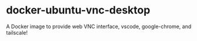 # docker-ubuntu-vnc-desktop
A Docker image to provide web VNC interface, vscode, google-chrome, and tailscale!
